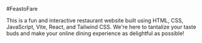 #FeastoFare

This is a fun and interactive restaurant website built using HTML, CSS, JavaScript, Vite, React, and Tailwind CSS. We're here to tantalize your taste buds and make your online dining experience as delightful as possible!




